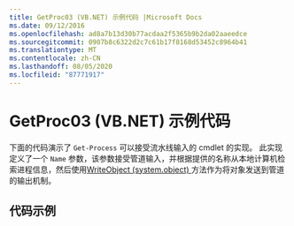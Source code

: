 ```yaml
---
title: GetProc03 (VB.NET) 示例代码 |Microsoft Docs
ms.date: 09/12/2016
ms.openlocfilehash: ad8a7b13d30b77acdaa2f5365b9b2da02aaeedce
ms.sourcegitcommit: 0907b8c6322d2c7c61b17f8168d53452c8964b41
ms.translationtype: MT
ms.contentlocale: zh-CN
ms.lasthandoff: 08/05/2020
ms.locfileid: "87771917"
---
```

# <a name="getproc03-vbnet-sample-code"></a>GetProc03 (VB.NET) 示例代码

下面的代码演示了 `Get-Process` 可以接受流水线输入的 cmdlet 的实现。 此实现定义了一个 `Name` 参数，该参数接受管道输入，并根据提供的名称从本地计算机检索进程信息，然后使用[WriteObject (system.object) ](/dotnet/api/system.management.automation.cmdlet.writeobject?view=pscore-6.2.0#System_Management_Automation_Cmdlet_WriteObject_System_Object_System_Boolean_)方法作为将对象发送到管道的输出机制。

## <a name="code-sample"></a>代码示例

<!-- TODO!!!: review snippet reference  [!CODE [Msh_samplesgetproc03#getproc03vbAll](Msh_samplesgetproc03#getproc03vbAll)]  -->

